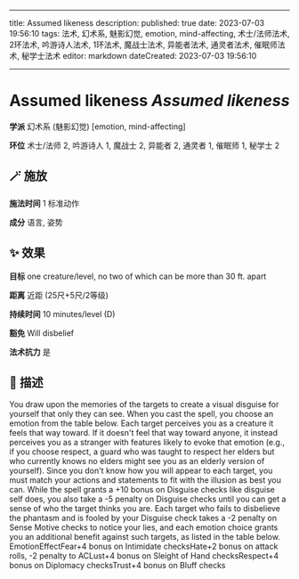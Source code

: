 
---
title: Assumed likeness
description: 
published: true
date: 2023-07-03 19:56:10
tags: 法术, 幻术系, 魅影幻觉, emotion, mind-affecting, 术士/法师法术, 2环法术, 吟游诗人法术, 1环法术, 魔战士法术, 异能者法术, 通灵者法术, 催眠师法术, 秘学士法术
editor: markdown
dateCreated: 2023-07-03 19:56:10

---

# **Assumed likeness** *Assumed likeness*

**学派** 幻术系 (魅影幻觉) \[emotion, mind-affecting\] 

**环位** 术士/法师 2, 吟游诗人 1, 魔战士 2, 异能者 2, 通灵者 1, 催眠师 1, 秘学士 2

## 🪄 施放

**施法时间** 1 标准动作

**成分** 语言, 姿势

## ✨ 效果 

**目标** one creature/level, no two of which can be more than 30 ft. apart 

**距离** 近距 (25尺+5尺/2等级)  

**持续时间** 10 minutes/level (D) 

**豁免** Will disbelief

**法术抗力** 是

## 📖 描述

You draw upon the memories of the targets to create a visual disguise for yourself that only they can see. When you cast the spell, you choose an emotion from the table below. Each target perceives you as a creature it feels that way toward. If it doesn't feel that way toward anyone, it instead perceives you as a stranger with features likely to  evoke that emotion (e.g., if you choose respect, a guard who was taught to respect her elders but who currently knows no elders might see you as an elderly version of yourself). Since you don't know how you will appear to each target, you must match your actions and statements to fit with the illusion as best you can. While the spell grants a +10 bonus on Disguise checks like disguise self does, you also take a -5 penalty on Disguise checks until you can get a sense of who the target thinks you are. Each target who fails to disbelieve the phantasm and is fooled by your Disguise check takes a -2 penalty on Sense Motive checks to notice your lies, and each emotion choice grants you an additional benefit against such targets, as listed in the table below.     EmotionEffectFear+4 bonus on Intimidate checksHate+2 bonus on attack rolls, -2 penalty to ACLust+4 bonus on Sleight of Hand checksRespect+4 bonus on Diplomacy checksTrust+4 bonus on Bluff checks   
    
